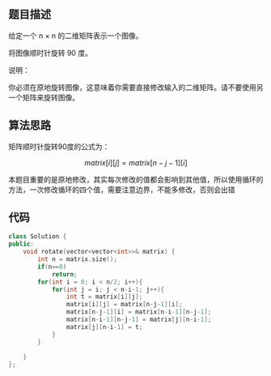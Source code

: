 ## 题目描述
给定一个 n × n 的二维矩阵表示一个图像。

将图像顺时针旋转 90 度。

说明：

你必须在原地旋转图像，这意味着你需要直接修改输入的二维矩阵。请不要使用另一个矩阵来旋转图像。

## 算法思路
矩阵顺时针旋转90度的公式为：
```math
    matrix[i][j] = matrix[n-j-1][i]
```
本题目重要的是原地修改，其实每次修改的值都会影响到其他值，所以使用循环的方法，一次修改循环的四个值，需要注意边界，不能多修改，否则会出错
## 代码
```c++
class Solution {
public:
    void rotate(vector<vector<int>>& matrix) {
        int n = matrix.size();
        if(n==0)
            return;
        for(int i = 0; i < n/2; i++){
            for(int j = i; j < n-i-1; j++){
                int t = matrix[i][j];
                matrix[i][j] = matrix[n-j-1][i];
                matrix[n-j-1][i] = matrix[n-i-1][n-j-1];
                matrix[n-i-1][n-j-1] = matrix[j][n-i-1];
                matrix[j][n-i-1] = t;
            }
        }
        
    }
};
```